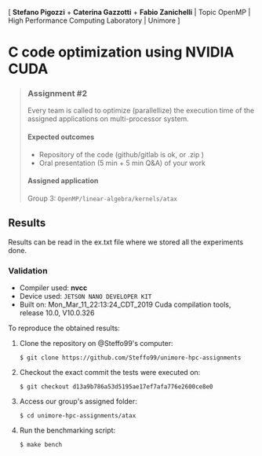 \[ **Stefano Pigozzi** + **Caterina Gazzotti** + **Fabio Zanichelli** | Topic OpenMP | High Performance Computing Laboratory | Unimore \]

# C code optimization using NVIDIA CUDA

> ### Assignment #2
> 
> Every team is called to optimize (parallellize) the execution time of the assigned applications on multi-processor system.
> 
> #### Expected outcomes
> 
> * Repository of the code (github/gitlab is ok, or .zip )
> * Oral presentation (5 min + 5 min Q&A) of your work
>
> #### Assigned application
> 
> Group 3: `OpenMP/linear-algebra/kernels/atax`

## Results

Results can be read in the ex.txt file where we stored all the 
experiments done.


### Validation

* Compiler used: **nvcc**
* Device used: `JETSON NANO DEVELOPER KIT` 
* Built on: Mon_Mar_11_22:13:24_CDT_2019 Cuda compilation tools, release 10.0, V10.0.326

To reproduce the obtained results:

1. Clone the repository on @Steffo99's computer:

    ```console
    $ git clone https://github.com/Steffo99/unimore-hpc-assignments
    ```

2. Checkout the exact commit the tests were executed on:

    ```console
    $ git checkout d13a9b786a53d5195ae17ef7afa776e2600ce8e0
    ```

3. Access our group's assigned folder:

    ```console
    $ cd unimore-hpc-assignments/atax
    ```

4. Run the benchmarking script:

    ```console
    $ make bench
    ```
